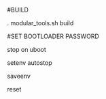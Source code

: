 #BUILD

. modular_tools.sh build

#SET BOOTLOADER PASSWORD

stop on uboot

setenv autostop <mypassword>

saveenv

reset
